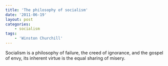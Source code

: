 ```yaml
---
title: 'The philosophy of socialism'
date: '2011-06-19'
layout: post
categories:
    - socialism
tags:
    - 'Winston Churchill'
---
```


Socialism is a philosophy of failure, the creed of ignorance, and the gospel of envy, its inherent virtue is the equal sharing of misery.
